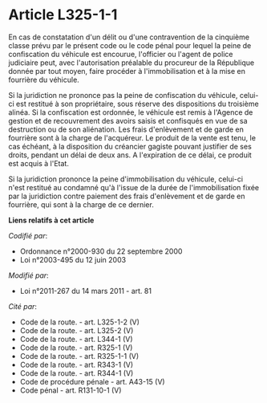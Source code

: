 # Article L325-1-1

En cas de constatation d'un délit ou d'une contravention de la cinquième classe prévu par le présent code ou le code pénal
pour lequel la peine de confiscation du véhicule est encourue, l'officier ou l'agent de police judiciaire peut, avec
l'autorisation préalable du procureur de la République donnée par tout moyen, faire procéder à l'immobilisation et à la mise
en fourrière du véhicule.

Si la juridiction ne prononce pas la peine de confiscation du véhicule, celui-ci est restitué à son propriétaire, sous
réserve des dispositions du troisième alinéa. Si la confiscation est ordonnée, le véhicule est remis à l'Agence de gestion et
de recouvrement des avoirs saisis et confisqués  en vue de sa destruction ou de son aliénation. Les frais d'enlèvement et de
garde en fourrière sont à la charge de l'acquéreur. Le produit de la vente est tenu, le cas échéant, à la disposition du
créancier gagiste pouvant justifier de ses droits, pendant un délai de deux ans. A l'expiration de ce délai, ce produit est
acquis à l'Etat.

Si la juridiction prononce la peine d'immobilisation du véhicule, celui-ci n'est restitué au condamné qu'à l'issue de la
durée de l'immobilisation fixée par la juridiction contre paiement des frais d'enlèvement et de garde en fourrière, qui sont
à la charge de ce dernier.

**Liens relatifs à cet article**

_Codifié par_:

  - Ordonnance n°2000-930 du 22 septembre 2000
  - Loi n°2003-495 du 12 juin 2003

_Modifié par_:

  - Loi n°2011-267 du 14 mars 2011 - art. 81

_Cité par_:

  - Code de la route. - art. L325-1-2 (V)
  - Code de la route. - art. L325-2 (V)
  - Code de la route. - art. L344-1 (V)
  - Code de la route. - art. R325-1 (V)
  - Code de la route. - art. R325-1-1 (V)
  - Code de la route. - art. R343-1 (V)
  - Code de la route. - art. R344-1 (V)
  - Code de procédure pénale - art. A43-15 (V)
  - Code pénal - art. R131-10-1 (V)
